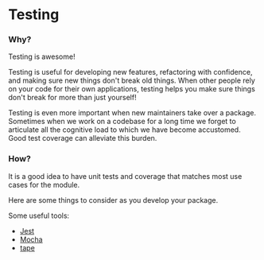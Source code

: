 # Testing

### Why?
Testing is awesome!

Testing is useful for developing new features, refactoring with confidence, and making sure new things don't break old things. When other people rely on your code for their own applications, testing helps you make sure things don't break for more than just yourself!

Testing is even more important when new maintainers take over a package. Sometimes when we work on a codebase for a long time we forget to articulate all the cognitive load to which we have become accustomed. Good test coverage can alleviate this burden.

### How?
It is a good idea to have unit tests and coverage that matches most use cases for the module.

Here are some things to consider as you develop your package.

Some useful tools:
* [Jest](https://www.npmjs.com/package/jest)
* [Mocha](https://www.npmjs.com/package/mocha)
* [tape](https://www.npmjs.com/package/tape)
